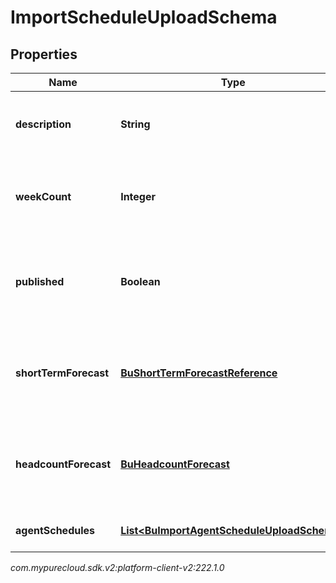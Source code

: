 # ImportScheduleUploadSchema


## Properties

| Name | Type | Description | Notes |
| ------------ | ------------- | ------------- | ------------- |
| **description** | **String** | The description for the imported schedule |  |
| **weekCount** | **Integer** | The number of weeks the imported schedule will cover |  |
| **published** | **Boolean** | Whether the imported schedule should be immediately published |  [optional] |
| **shortTermForecast** | [**BuShortTermForecastReference**](BuShortTermForecastReference) | The short term forecast to associate with the imported schedule |  [optional] |
| **headcountForecast** | [**BuHeadcountForecast**](BuHeadcountForecast) | The headcount forecast to associate with the imported schedule |  [optional] |
| **agentSchedules** | [**List&lt;BuImportAgentScheduleUploadSchema&gt;**](BuImportAgentScheduleUploadSchema) | Individual agent schedules |  [optional] |




_com.mypurecloud.sdk.v2:platform-client-v2:222.1.0_
